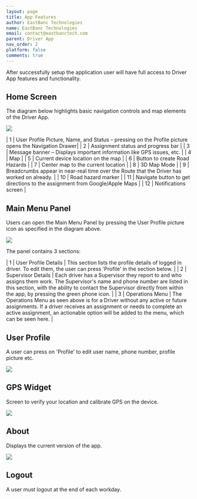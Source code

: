 ```yaml
---
layout: page
title: App Features
author: EastBanc Technologies
name: EastBanc Technologies
email: contact@eastbanctech.com
parent: Driver App
nav_order: 2
platform: false
comments: true
---
```


After successfully setup the application user will have full access to Driver App features and functionality.

<section id="Home-Screen" markdown="1">

## Home Screen

The diagram below highlights basic navigation controls and map elements of the Driver App.

<img src="images/driver/da-login-and-navigation/da-home-screen.png" class="ios width-md" data-lightbox="1" />

| 1 | User Profile Picture, Name, and Status – pressing on the Profile picture opens the Navigation Drawer|
| 2 | Assignment status and progress bar |
| 3 | Message banner – Displays important information like GPS issues, etc. |
| 4 | Map |
| 5 | Current device location on the map |
| 6 | Button to create Road Hazards |
| 7 | Center map to the current location |
| 8 | 3D Map Mode |
| 9 | Breadcrumbs appear in near-real time over the Route that the Driver has worked on already. |
| 10 | Road hazard marker |
| 11 | Navigate button to get directions to the assignment from Google/Apple Maps |
| 12 | Notifications screen |


<section id="Main-Menu-Panel" markdown="1">

## Main Menu Panel

Users can open the Main Menu Panel by pressing the User Profile picture icon as specified in the diagram above. 

<img src="images/driver/da-login-and-navigation/da-menu.png" class="ios width-sm" data-lightbox="2" />

The panel contains 3 sections:

| 1 | User Profile Details | This section lists the profile details of logged in driver. To edit them, the user can press 'Profile' in the section below. |
| 2 | Supervisor Details | Each driver has a Supervisor they report to and who assigns them work. The Supervisor's name and phone number are listed in this section, with the ability to contact the Supervisor directly from within the app, by pressing the green phone icon. |
| 3 | Operations Menu | The Operations Menu as seen above is for a Driver without any active or future assignments. If a driver receives an assignment or needs to complete an active assignment, an actionable option will be added to the menu, which can be seen here. |

</section>


<section id="User-Profile" markdown="1">

## User Profile

A user can press on 'Profile' to edit user name, phone number, profile picture etc.

<img src="images/driver/da-login-and-navigation/da-user-profile.png" class="ios width-sm" data-lightbox="3" />

</section>

<section id="GPS Widget" markdown="1">

## GPS Widget

Screen to verify your location and calibrate GPS on the device.

<img src="images/driver/da-login-and-navigation/da-gps-widget.png" class="ios width-sm" data-lightbox="4" />

</section>

<section id="About" markdown="1">

## About

Displays the current version of the app.

<img src="images/driver/da-login-and-navigation/da-about.png" class="ios width-sm" data-lightbox="7" />
</section>

<section id="Logout" markdown="1">

## Logout

A user must logout at the end of each workday.

</section>

</section>